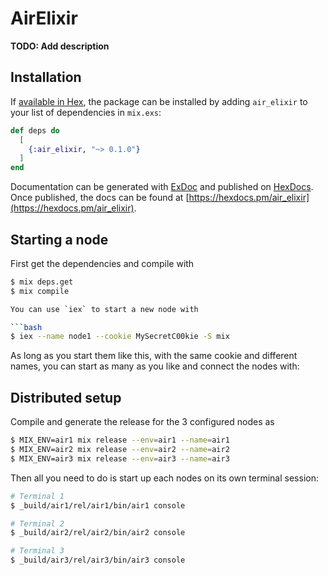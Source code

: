 # AirElixir

**TODO: Add description**

## Installation

If [available in Hex](https://hex.pm/docs/publish), the package can be installed
by adding `air_elixir` to your list of dependencies in `mix.exs`:

```elixir
def deps do
  [
    {:air_elixir, "~> 0.1.0"}
  ]
end
```

Documentation can be generated with [ExDoc](https://github.com/elixir-lang/ex_doc)
and published on [HexDocs](https://hexdocs.pm). Once published, the docs can
be found at [https://hexdocs.pm/air_elixir](https://hexdocs.pm/air_elixir).

## Starting a node

First get the dependencies and compile with

```bash
$ mix deps.get
$ mix compile

You can use `iex` to start a new node with

```bash
$ iex --name node1 --cookie MySecretC00kie -S mix
```

As long as you start them like this, with the same cookie and different names, you can start as many as you like and connect the nodes with:

## Distributed setup

Compile and generate the release for the 3 configured nodes as

```bash
$ MIX_ENV=air1 mix release --env=air1 --name=air1
$ MIX_ENV=air2 mix release --env=air2 --name=air2
$ MIX_ENV=air3 mix release --env=air3 --name=air3
```

Then all you need to do is start up each nodes on its own terminal session:

```bash
# Terminal 1
$ _build/air1/rel/air1/bin/air1 console

# Terminal 2
$ _build/air2/rel/air2/bin/air2 console

# Terminal 3
$ _build/air3/rel/air3/bin/air3 console
```
